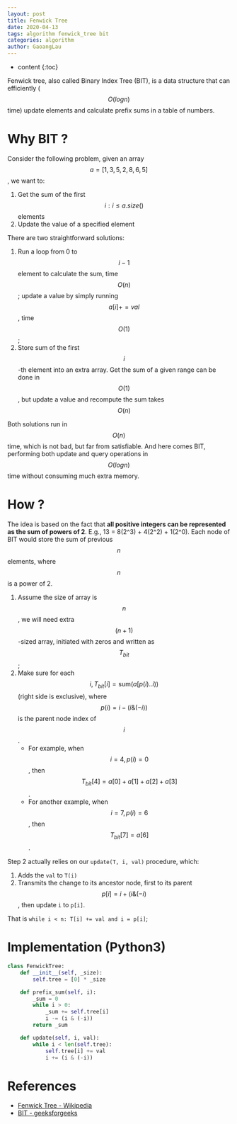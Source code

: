 ```yaml
---
layout: post
title: Fenwick Tree
date: 2020-04-13
tags: algorithm fenwick_tree bit
categories: algorithm
author: GaoangLau
---
```

* content
{:toc}


Fenwick tree, also called Binary Index Tree (BIT), is a data structure that can efficiently ($$O(log n)$$ time) update elements and calculate prefix sums in a table of numbers.




# Why BIT ?
Consider the following problem, given an array $$a = [1,3,5,2,8,6,5]$$, we want to:
1. Get the sum of the first $$i: i \le a.size()$$ elements
2. Update the value of a specified element

There are two straightforward solutions: 
1. Run a loop from 0 to $$i-1$$ element to calculate the sum, time $$O(n)$$; update a value by simply running $$a[i] += val$$, time $$O(1)$$; 
2. Store sum of the first $$i$$-th element into an extra array. Get the sum of a given range can be done in $$O(1)$$, but update a value and recompute the sum takes $$O(n)$$ 

Both solutions run in $$O(n)$$ time, which is not bad, but far from satisfiable. 
And here comes BIT, performing both update and query operations in $$O(log n)$$ time without consuming much extra memory.

# How ?

The idea is based on the fact that **all positive integers can be represented as the sum of powers of 2**. E.g., 13 = 8(2^3) + 4(2^2) + 1(2^0). Each node of BIT would store the sum of previous $$n$$ elements, where $$n$$ is a power of 2.

1. Assume the size of array is $$n$$, we will need extra $$(n+1)$$-sized array, initiated with zeros and written as $$T_{bit}$$;
2. Make sure for each $$i, T_{bit}[i] = \text{sum}(a[p(i) .. i))$$ (right side is exclusive), where $$p(i) = i - (i \& (-i))$$ is the parent node index of $$i$$. 
    * For example, when $$i = 4, p(i) = 0$$, then $$T_{bit}[4] = a[0]+a[1]+a[2]+a[3]$$. 
    * For another example, when $$i = 7, p(i) = 6$$, then $$T_{bit}[7] = a[6]$$. 

Step 2 actually relies on our `update(T, i, val)` procedure, which:
1. Adds the `val` to `T(i)`
2. Transmits the change to its ancestor node, first to its parent $$p[i] = i + (i \& (-i)$$, then update `i` to `p[i]`. 

That is `while i < n: T[i] += val and i = p[i]`;


# Implementation (Python3)
```python
class FenwickTree:
    def __init__(self, _size):
        self.tree = [0] * _size

    def prefix_sum(self, i):
        _sum = 0
        while i > 0:
            _sum += self.tree[i]
            i -= (i & (-i))
        return _sum

    def update(self, i, val):
        while i < len(self.tree):
            self.tree[i] += val
            i += (i & (-i))
```



# References 
* [Fenwick Tree - Wikipedia](https://en.wikipedia.org/wiki/Fenwick_tree)
* [BIT - geeksforgeeks](https://www.geeksforgeeks.org/binary-indexed-tree-or-fenwick-tree-2/)